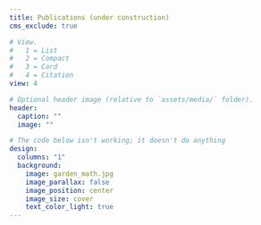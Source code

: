 ```yaml
---
title: Publications (under construction)
cms_exclude: true

# View.
#   1 = List
#   2 = Compact
#   3 = Card
#   4 = Citation
view: 4

# Optional header image (relative to `assets/media/` folder).
header:
  caption: ""
  image: ""

# The code below isn't working; it doesn't do anything
design:
  columns: "1"  
  background:
    image: garden_math.jpg
    image_parallax: false
    image_position: center
    image_size: cover
    text_color_light: true
---
```

